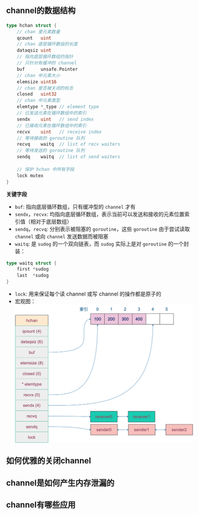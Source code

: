 ## channel的数据结构
```go
type hchan struct {
	// chan 里元素数量
	qcount   uint
	// chan 底层循环数组的长度
	dataqsiz uint
	// 指向底层循环数组的指针
	// 只针对有缓冲的 channel
	buf      unsafe.Pointer
	// chan 中元素大小
	elemsize uint16
	// chan 是否被关闭的标志
	closed   uint32
	// chan 中元素类型
	elemtype *_type // element type
	// 已发送元素在循环数组中的索引
	sendx    uint   // send index
	// 已接收元素在循环数组中的索引
	recvx    uint   // receive index
	// 等待接收的 goroutine 队列
	recvq    waitq  // list of recv waiters
	// 等待发送的 goroutine 队列
	sendq    waitq  // list of send waiters

	// 保护 hchan 中所有字段
	lock mutex
}
```
**关键字段**
- `buf`: 指向底层循环数组，只有缓冲型的 `channel` 才有
- `sendx`，`recvx`: 均指向底层循环数组，表示当前可以发送和接收的元素位置索引值（相对于底层数组）
- `sendq`，`recvq`: 分别表示被阻塞的 `goroutine`，这些 `goroutine` 由于尝试读取 `channel` 或向 `channel` 发送数据而被阻塞
- `waitq`: 是 `sudog` 的一个双向链表，而 `sudog` 实际上是对 `goroutine` 的一个封装：
```go
type waitq struct {
	first *sudog
	last  *sudog
}
```
- `lock`: 用来保证每个读 channel 或写 channel 的操作都是原子的
- 宏观图：
![channel](https://github.com/com-wushuang/goBasic/blob/main/image/channel.png)

## 如何优雅的关闭channel
## channel是如何产生内存泄漏的
## channel有哪些应用